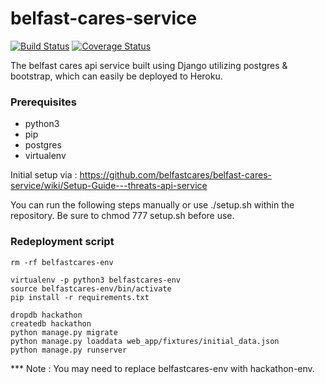 # belfast-cares-service
[![Build Status](https://travis-ci.org/belfastcares/belfast-cares-service.svg?branch=development)](https://travis-ci.org/belfastcares/belfast-cares-service)    [![Coverage Status](https://coveralls.io/repos/github/belfastcares/belfast-cares-service/badge.svg)](https://coveralls.io/github/belfastcares/belfast-cares-service)

The belfast cares api service built using Django utilizing postgres & bootstrap, which can easily be deployed to Heroku.

### Prerequisites
- python3
- pip
- postgres
- virtualenv

Initial setup via : https://github.com/belfastcares/belfast-cares-service/wiki/Setup-Guide---threats-api-service

You can run the following steps manually or use ./setup.sh within the repository. Be sure to chmod 777 setup.sh before use.

### Redeployment script
```
rm -rf belfastcares-env

virtualenv -p python3 belfastcares-env
source belfastcares-env/bin/activate
pip install -r requirements.txt

dropdb hackathon
createdb hackathon
python manage.py migrate
python manage.py loaddata web_app/fixtures/initial_data.json
python manage.py runserver
```

*** Note : You may need to replace belfastcares-env with hackathon-env.
